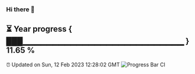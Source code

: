 ### Hi there 👋
⏳ Year progress { ███▁▁▁▁▁▁▁▁▁▁▁▁▁▁▁▁▁▁▁▁▁▁▁▁▁▁▁ } 11.65 %
---
⏰ Updated on Sun, 12 Feb 2023 12:28:02 GMT
![Progress Bar CI](https://github.com/liununu/liununu/workflows/Progress%20Bar%20CI/badge.svg)
